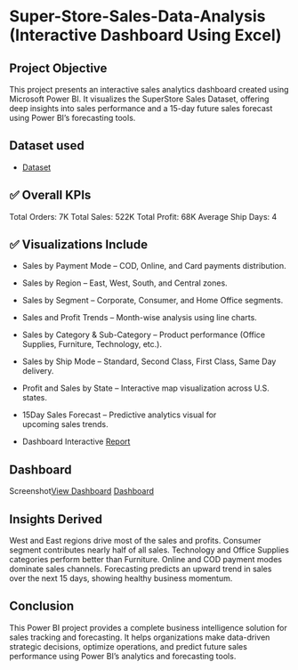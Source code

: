 # Super-Store-Sales-Data-Analysis (Interactive Dashboard Using Excel)
## Project Objective
This project presents an interactive sales analytics dashboard created using Microsoft Power BI.
It visualizes the SuperStore Sales Dataset, offering deep insights into sales performance and a 15-day future sales forecast using Power BI’s forecasting tools.

## Dataset used
- <a href="https://github.com/yashodagorebal18/Excel-With-Interactive-Dashboard/blob/main/SuperStore_Sales_Dataset%20(1).csv">Dataset</a>


## ✅ Overall KPIs
Total Orders: 7K
Total Sales: 522K
Total Profit: 68K
Average Ship Days: 4

## ✅ Visualizations Include
- Sales by Payment Mode – COD, Online, and Card payments distribution.
- Sales by Region – East, West, South, and Central zones.
- Sales by Segment – Corporate, Consumer, and Home Office segments.
- Sales and Profit Trends – Month-wise analysis using line charts.
- Sales by Category & Sub-Category – Product performance (Office Supplies, Furniture, Technology, etc.).
- Sales by Ship Mode – Standard, Second Class, First Class, Same Day delivery.
- Profit and Sales by State – Interactive map visualization across U.S. states.
- 15Day Sales Forecast – Predictive analytics visual for upcoming sales trends.

- Dashboard Interactive <a href="https://github.com/yashodagorebal18/Excel-With-Interactive-Dashboard/blob/main/Dashboard.pbit">Report</a>

## Dashboard 
Screenshot<a href="https://github.com/yashodagorebal18/Excel-With-Interactive-Dashboard/blob/main/Super%20Store%20Sales%20Dashboard.png">View Dashboard</a>
<a href="https://github.com/yashodagorebal18/Excel-With-Interactive-Dashboard/blob/main/Dashboard.png">Dashboard</a>

## Insights Derived
West and East regions drive most of the sales and profits.
Consumer segment contributes nearly half of all sales.
Technology and Office Supplies categories perform better than Furniture.
Online and COD payment modes dominate sales channels.
Forecasting predicts an upward trend in sales over the next 15 days, showing healthy business momentum.

## Conclusion
This Power BI project provides a complete business intelligence solution for sales tracking and forecasting.
It helps organizations make data-driven strategic decisions, optimize operations, and predict future sales performance using Power BI’s analytics and forecasting tools.

